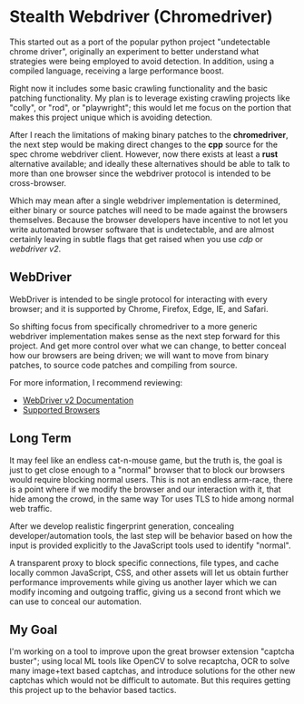 # Stealth Webdriver (Chromedriver) 
This started out as a port of the popular python project "undetectable chrome
driver", originally an experiment to better understand what strategies were
being employed to avoid detection. In addition, using a compiled language,
receiving a large performance boost. 

Right now it includes some basic crawling functionality and the basic patching
functionality. My plan is to leverage existing crawling projects like "colly",
or "rod", or "playwright"; this would let me focus on the portion that makes
this project unique which is avoiding detection. 

After I reach the limitations of making binary patches to the **chromedriver**,
the next step would be making direct changes to the **cpp** source for the spec
chrome webdriver client. However, now there exists at least a **rust**
alternative available; and ideally these alternatives should be able to talk to
more than one browser since the webdriver protocol is intended to be
cross-browser. 

Which may mean after a single webdriver implementation is determined, either
binary or source patches will need to be made against the browsers themselves.
Because the browser developers have incentive to not let you write automated
browser software that is undetectable, and are almost certainly leaving in
subtle flags that get raised when you use *cdp* or *webdriver v2*. 

## WebDriver
WebDriver is intended to be single protocol for interacting with every browser;
and it is supported by Chrome, Firefox, Edge, IE, and Safari. 

So shifting focus from specifically chromedriver to a more generic webdriver
implementation makes sense as the next step forward for this project. And
get more control over what we can change, to better conceal how our browsers are
being driven; we will want to move from binary patches, to source code patches
and compiling from source. 

For more information, I recommend reviewing: 

  * [WebDriver v2 Documentation](https://www.selenium.dev/documentation/webdriver/browsers/)
  * [Supported Browsers](https://www.selenium.dev/documentation/webdriver/browsers/)


## Long Term
It may feel like an endless cat-n-mouse game, but the truth is, the goal is just
to get close enough to a "normal" browser that to block our browsers would
require blocking normal users. This is not an endless arm-race, there is a point
where if we modify the browser and our interaction with it, that hide among the
crowd, in the same way Tor uses TLS to hide among normal web traffic. 

After we develop realistic fingerprint generation, concealing
developer/automation tools, the last step will be behavior based on how the
input is provided explicitly to the JavaScript tools used to identify "normal". 

A transparent proxy to block specific connections, file types, and cache locally
common JavaScript, CSS, and other assets will let us obtain further performance
improvements while giving us another layer which we can modify incoming and
outgoing traffic, giving us a second front which we can use to conceal our
automation. 

## My Goal
I'm working on a tool to improve upon the great browser extension "captcha
buster"; using local ML tools like OpenCV to solve recaptcha, OCR to solve many
image+text based captchas, and introduce solutions for the other new captchas
which would not be difficult to automate. But this requires getting this project
up to the behavior based tactics. 


